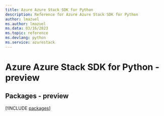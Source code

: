 ```yaml
---
title: Azure Azure Stack SDK for Python
description: Reference for Azure Azure Stack SDK for Python
author: lmazuel
ms.author: lmazuel
ms.data: 03/16/2023
ms.topic: reference
ms.devlang: python
ms.service: azurestack
---
```

# Azure Azure Stack SDK for Python - preview
## Packages - preview
[!INCLUDE [packages](azure-stack-index.md)]